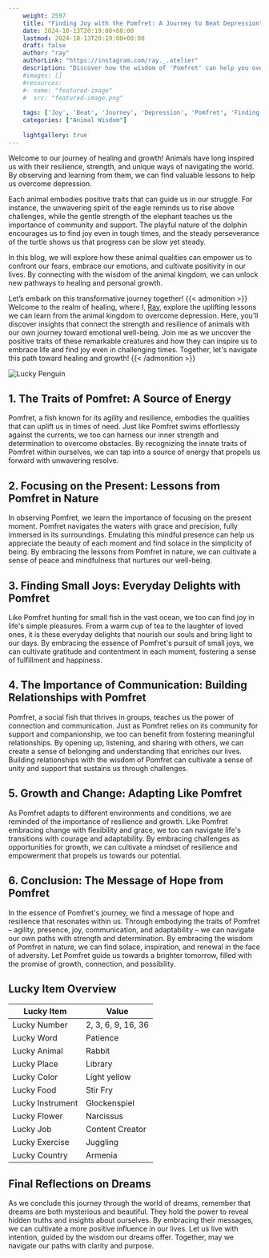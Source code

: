 ```yaml
---
    weight: 2597
    title: "Finding Joy with the Pomfret: A Journey to Beat Depression"  # Assuming 'title' column exists
    date: 2024-10-13T20:19:00+08:00
    lastmod: 2024-10-13T20:19:00+08:00
    draft: false
    author: "ray"
    authorLink: "https://instagram.com/ray._.atelier"
    description: "Discover how the wisdom of 'Pomfret' can help you overcome depression and find joy in your life journey."
    #images: []
    #resources:
    #- name: "featured-image"
    #  src: "featured-image.png"
    
    tags: ['Joy', 'Beat', 'Journey', 'Depression', 'Pomfret', 'Finding']
    categories: ["Animal Wisdom"]
    
    lightgallery: true
---
```

    
Welcome to our journey of healing and growth! Animals have long inspired us with their resilience, strength, and unique ways of navigating the world. By observing and learning from them, we can find valuable lessons to help us overcome depression.

Each animal embodies positive traits that can guide us in our struggle. For instance, the unwavering spirit of the eagle reminds us to rise above challenges, while the gentle strength of the elephant teaches us the importance of community and support. The playful nature of the dolphin encourages us to find joy even in tough times, and the steady perseverance of the turtle shows us that progress can be slow yet steady.

In this blog, we will explore how these animal qualities can empower us to confront our fears, embrace our emotions, and cultivate positivity in our lives. By connecting with the wisdom of the animal kingdom, we can unlock new pathways to healing and personal growth.

Let’s embark on this transformative journey together!
{{< admonition >}}
Welcome to the realm of healing, where I, [Ray](https://instagram.com/ray._.atelier), explore the uplifting lessons we can learn from the animal kingdom to overcome depression. Here, you’ll discover insights that connect the strength and resilience of animals with our own journey toward emotional well-being. Join me as we uncover the positive traits of these remarkable creatures and how they can inspire us to embrace life and find joy even in challenging times. Together, let's navigate this path toward healing and growth!
{{< /admonition >}}

![Lucky Penguin](https://cdn.pixabay.com/photo/2024/09/07/02/34/penguins-9028827_1280.jpg "Lucky Penguin")

## 1. The Traits of Pomfret: A Source of Energy
Pomfret, a fish known for its agility and resilience, embodies the qualities that can uplift us in times of need. Just like Pomfret swims effortlessly against the currents, we too can harness our inner strength and determination to overcome obstacles. By recognizing the innate traits of Pomfret within ourselves, we can tap into a source of energy that propels us forward with unwavering resolve.

## 2. Focusing on the Present: Lessons from Pomfret in Nature
In observing Pomfret, we learn the importance of focusing on the present moment. Pomfret navigates the waters with grace and precision, fully immersed in its surroundings. Emulating this mindful presence can help us appreciate the beauty of each moment and find solace in the simplicity of being. By embracing the lessons from Pomfret in nature, we can cultivate a sense of peace and mindfulness that nurtures our well-being.

## 3. Finding Small Joys: Everyday Delights with Pomfret
Like Pomfret hunting for small fish in the vast ocean, we too can find joy in life's simple pleasures. From a warm cup of tea to the laughter of loved ones, it is these everyday delights that nourish our souls and bring light to our days. By embracing the essence of Pomfret's pursuit of small joys, we can cultivate gratitude and contentment in each moment, fostering a sense of fulfillment and happiness.

## 4. The Importance of Communication: Building Relationships with Pomfret
Pomfret, a social fish that thrives in groups, teaches us the power of connection and communication. Just as Pomfret relies on its community for support and companionship, we too can benefit from fostering meaningful relationships. By opening up, listening, and sharing with others, we can create a sense of belonging and understanding that enriches our lives. Building relationships with the wisdom of Pomfret can cultivate a sense of unity and support that sustains us through challenges.

## 5. Growth and Change: Adapting Like Pomfret
As Pomfret adapts to different environments and conditions, we are reminded of the importance of resilience and growth. Like Pomfret embracing change with flexibility and grace, we too can navigate life's transitions with courage and adaptability. By embracing challenges as opportunities for growth, we can cultivate a mindset of resilience and empowerment that propels us towards our potential.

## 6. Conclusion: The Message of Hope from Pomfret
In the essence of Pomfret's journey, we find a message of hope and resilience that resonates within us. Through embodying the traits of Pomfret – agility, presence, joy, communication, and adaptability – we can navigate our own paths with strength and determination. By embracing the wisdom of Pomfret in nature, we can find solace, inspiration, and renewal in the face of adversity. Let Pomfret guide us towards a brighter tomorrow, filled with the promise of growth, connection, and possibility.


## Lucky Item Overview
| Lucky Item          | Value              |
|---------------|--------------------|
| Lucky Number        | 2, 3, 6, 9, 16, 36  |
| Lucky Word          | Patience |
| Lucky Animal        | Rabbit |
| Lucky Place         | Library     |
| Lucky Color         | Light yellow     |
| Lucky Food          | Stir Fry      |
| Lucky Instrument    | Glockenspiel |
| Lucky Flower        | Narcissus    |
| Lucky Job           | Content Creator       |
| Lucky Exercise      | Juggling  |
| Lucky Country       | Armenia    |


##  Final Reflections on Dreams

As we conclude this journey through the world of dreams, remember that dreams are both mysterious and beautiful. They hold the power to reveal hidden truths and insights about ourselves. By embracing their messages, we can cultivate a more positive influence in our lives. Let us live with intention, guided by the wisdom our dreams offer. Together, may we navigate our paths with clarity and purpose.
